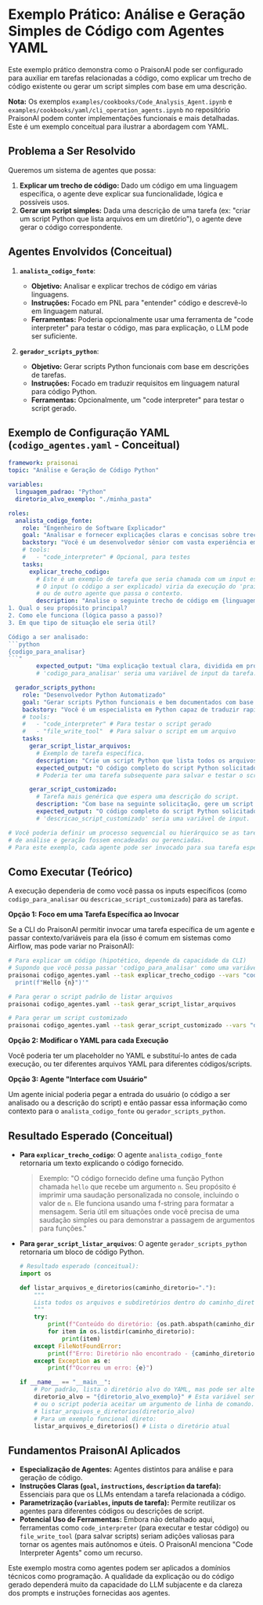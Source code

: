 # Exemplo Prático: Análise e Geração Simples de Código com Agentes YAML

Este exemplo prático demonstra como o PraisonAI pode ser configurado para auxiliar em tarefas relacionadas a código, como explicar um trecho de código existente ou gerar um script simples com base em uma descrição.

**Nota:** Os exemplos `examples/cookbooks/Code_Analysis_Agent.ipynb` e `examples/cookbooks/yaml/cli_operation_agents.ipynb` no repositório PraisonAI podem conter implementações funcionais e mais detalhadas. Este é um exemplo conceitual para ilustrar a abordagem com YAML.

## Problema a Ser Resolvido

Queremos um sistema de agentes que possa:
1.  **Explicar um trecho de código:** Dado um código em uma linguagem específica, o agente deve explicar sua funcionalidade, lógica e possíveis usos.
2.  **Gerar um script simples:** Dada uma descrição de uma tarefa (ex: "criar um script Python que lista arquivos em um diretório"), o agente deve gerar o código correspondente.

## Agentes Envolvidos (Conceitual)

1.  **`analista_codigo_fonte`**:
    *   **Objetivo:** Analisar e explicar trechos de código em várias linguagens.
    *   **Instruções:** Focado em PNL para "entender" código e descrevê-lo em linguagem natural.
    *   **Ferramentas:** Poderia opcionalmente usar uma ferramenta de "code interpreter" para testar o código, mas para explicação, o LLM pode ser suficiente.

2.  **`gerador_scripts_python`**:
    *   **Objetivo:** Gerar scripts Python funcionais com base em descrições de tarefas.
    *   **Instruções:** Focado em traduzir requisitos em linguagem natural para código Python.
    *   **Ferramentas:** Opcionalmente, um "code interpreter" para testar o script gerado.

## Exemplo de Configuração YAML (`codigo_agentes.yaml` - Conceitual)

```yaml
framework: praisonai
topic: "Análise e Geração de Código Python"

variables:
  linguagem_padrao: "Python"
  diretorio_alvo_exemplo: "./minha_pasta"

roles:
  analista_codigo_fonte:
    role: "Engenheiro de Software Explicador"
    goal: "Analisar e fornecer explicações claras e concisas sobre trechos de código na {linguagem_padrao} ou outra linguagem especificada."
    backstory: "Você é um desenvolvedor sênior com vasta experiência em múltiplas linguagens e uma habilidade especial para explicar código complexo de forma simples."
    # tools:
    #   - "code_interpreter" # Opcional, para testes
    tasks:
      explicar_trecho_codigo:
        # Este é um exemplo de tarefa que seria chamada com um input específico.
        # O input (o código a ser explicado) viria da execução do 'praisonai' CLI
        # ou de outro agente que passa o contexto.
        description: "Analise o seguinte trecho de código em {linguagem_padrao} e explique:
1. Qual o seu propósito principal?
2. Como ele funciona (lógica passo a passo)?
3. Em que tipo de situação ele seria útil?

Código a ser analisado:
```python
{codigo_para_analisar}
```"
        expected_output: "Uma explicação textual clara, dividida em propósito, funcionamento e utilidade do código fornecido."
        # 'codigo_para_analisar' seria uma variável de input da tarefa.

  gerador_scripts_python:
    role: "Desenvolvedor Python Automatizado"
    goal: "Gerar scripts Python funcionais e bem documentados com base em descrições de requisitos."
    backstory: "Você é um especialista em Python capaz de traduzir rapidamente especificações em scripts eficientes."
    # tools:
    #   - "code_interpreter" # Para testar o script gerado
    #   - "file_write_tool"  # Para salvar o script em um arquivo
    tasks:
      gerar_script_listar_arquivos:
        # Exemplo de tarefa específica.
        description: "Crie um script Python que lista todos os arquivos e subdiretórios dentro de um diretório especificado ('{diretorio_alvo_exemplo}' por padrão, mas pode ser sobrescrito). O script deve imprimir os nomes no console."
        expected_output: "O código completo do script Python solicitado, pronto para ser executado."
        # Poderia ter uma tarefa subsequente para salvar e testar o script.

      gerar_script_customizado:
        # Tarefa mais genérica que espera uma descrição do script.
        description: "Com base na seguinte solicitação, gere um script Python: '{descricao_script_customizado}'"
        expected_output: "O código completo do script Python solicitado."
        # 'descricao_script_customizado' seria uma variável de input.

# Você poderia definir um processo sequencial ou hierárquico se as tarefas
# de análise e geração fossem encadeadas ou gerenciadas.
# Para este exemplo, cada agente pode ser invocado para sua tarefa específica.
```

## Como Executar (Teórico)

A execução dependeria de como você passa os inputs específicos (como `codigo_para_analisar` ou `descricao_script_customizado`) para as tarefas.

**Opção 1: Foco em uma Tarefa Específica ao Invocar**

Se a CLI do PraisonAI permitir invocar uma tarefa específica de um agente e passar contexto/variáveis para ela (isso é comum em sistemas como Airflow, mas pode variar no PraisonAI):

```bash
# Para explicar um código (hipotético, depende da capacidade da CLI)
# Supondo que você possa passar 'codigo_para_analisar' como uma variável de tarefa
praisonai codigo_agentes.yaml --task explicar_trecho_codigo --vars "codigo_para_analisar='def hello(n):
  print(f"Hello {n}")'"

# Para gerar o script padrão de listar arquivos
praisonai codigo_agentes.yaml --task gerar_script_listar_arquivos

# Para gerar um script customizado
praisonai codigo_agentes.yaml --task gerar_script_customizado --vars "descricao_script_customizado='Um script que lê um arquivo de texto e conta o número de palavras.'"
```

**Opção 2: Modificar o YAML para cada Execução**

Você poderia ter um placeholder no YAML e substituí-lo antes de cada execução, ou ter diferentes arquivos YAML para diferentes códigos/scripts.

**Opção 3: Agente "Interface com Usuário"**

Um agente inicial poderia pegar a entrada do usuário (o código a ser analisado ou a descrição do script) e então passar essa informação como contexto para o `analista_codigo_fonte` ou `gerador_scripts_python`.

## Resultado Esperado (Conceitual)

*   **Para `explicar_trecho_codigo`**: O agente `analista_codigo_fonte` retornaria um texto explicando o código fornecido.
    > Exemplo: "O código fornecido define uma função Python chamada `hello` que recebe um argumento `n`. Seu propósito é imprimir uma saudação personalizada no console, incluindo o valor de `n`. Ele funciona usando uma f-string para formatar a mensagem. Seria útil em situações onde você precisa de uma saudação simples ou para demonstrar a passagem de argumentos para funções."

*   **Para `gerar_script_listar_arquivos`**: O agente `gerador_scripts_python` retornaria um bloco de código Python.
    ```python
    # Resultado esperado (conceitual):
    import os

    def listar_arquivos_e_diretorios(caminho_diretorio="."):
        """
        Lista todos os arquivos e subdiretórios dentro do caminho_diretorio especificado.
        """
        try:
            print(f"Conteúdo do diretório: {os.path.abspath(caminho_diretorio)}")
            for item in os.listdir(caminho_diretorio):
                print(item)
        except FileNotFoundError:
            print(f"Erro: Diretório não encontrado - {caminho_diretorio}")
        except Exception as e:
            print(f"Ocorreu um erro: {e}")

    if __name__ == "__main__":
        # Por padrão, lista o diretório alvo do YAML, mas pode ser alterado.
        diretorio_alvo = "{diretorio_alvo_exemplo}" # Esta variável seria substituída
        # ou o script poderia aceitar um argumento de linha de comando.
        # listar_arquivos_e_diretorios(diretorio_alvo)
        # Para um exemplo funcional direto:
        listar_arquivos_e_diretorios() # Lista o diretório atual
    ```

## Fundamentos PraisonAI Aplicados

*   **Especialização de Agentes:** Agentes distintos para análise e para geração de código.
*   **Instruções Claras (`goal`, `instructions`, `description` da tarefa):** Essenciais para que os LLMs entendam a tarefa relacionada a código.
*   **Parametrização (`variables`, inputs de tarefa):** Permite reutilizar os agentes para diferentes códigos ou descrições de script.
*   **Potencial Uso de Ferramentas:** Embora não detalhado aqui, ferramentas como `code_interpreter` (para executar e testar código) ou `file_write_tool` (para salvar scripts) seriam adições valiosas para tornar os agentes mais autônomos e úteis. O PraisonAI menciona "Code Interpreter Agents" como um recurso.

Este exemplo mostra como agentes podem ser aplicados a domínios técnicos como programação. A qualidade da explicação ou do código gerado dependerá muito da capacidade do LLM subjacente e da clareza dos prompts e instruções fornecidas aos agentes.
